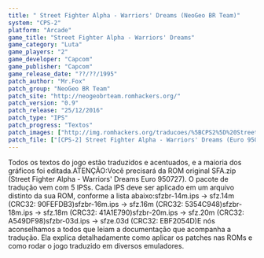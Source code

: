 ```yaml
---
title: " Street Fighter Alpha - Warriors' Dreams (NeoGeo BR Team)"
system: "CPS-2"
platform: "Arcade"
game_title: "Street Fighter Alpha - Warriors' Dreams"
game_category: "Luta"
game_players: "2"
game_developer: "Capcom"
game_publisher: "Capcom"
game_release_date: "??/??/1995"
patch_author: "Mr.Fox"
patch_group: "NeoGeo BR Team"
patch_site: "http://neogeobrteam.romhackers.org/"
patch_version: "0.9"
patch_release: "25/12/2016"
patch_type: "IPS"
patch_progress: "Textos"
patch_images: ["http://img.romhackers.org/traducoes/%5BCPS2%5D%20Street%20Fighter%20Alpha%20-%20NeoGeo%20BR%20Team%20-%201.png","http://img.romhackers.org/traducoes/%5BCPS2%5D%20Street%20Fighter%20Alpha%20-%20NeoGeo%20BR%20Team%20-%202.png","http://img.romhackers.org/traducoes/%5BCPS2%5D%20Street%20Fighter%20Alpha%20-%20NeoGeo%20BR%20Team%20-%203.png"]
patch_file: ["[CPS-2] Street Fighter Alpha - Warriors' Dreams (Euro 950727) [T-BR] [T-Mr.Fox G-NeoGeo BR Team] [V-0.9 A-2016].zip"]
---
```

Todos os textos do jogo estão traduzidos e acentuados, e a maioria dos gráficos foi editada.ATENÇÃO:Você precisará da ROM original SFA.zip (Street Fighter Alpha - Warriors' Dreams Euro 950727). O pacote de tradução vem com 5 IPSs. Cada IPS deve ser aplicado em um arquivo distinto da sua ROM, conforme a lista abaixo:sfzbr-14m.ips -> sfz.14m  (CRC32: 90FEFDB3)sfzbr-16m.ips -> sfz.16m  (CRC32: 5354C948)sfzbr-18m.ips -> sfz.18m  (CRC32: 41A1E790)sfzbr-20m.ips -> sfz.20m  (CRC32: A549DF98)sfzbr-03d.ips -> sfze.03d (CRC32: EBF2054D)E nós aconselhamos a todos que leiam a documentação que acompanha a tradução. Ela explica detalhadamente como aplicar os patches nas ROMs e como rodar o jogo traduzido em diversos emuladores.